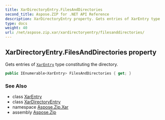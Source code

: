 ```yaml
---
title: XarDirectoryEntry.FilesAndDirectories
second_title: Aspose.ZIP for .NET API Reference
description: XarDirectoryEntry property. Gets entries of XarEntry type constituting the directory
type: docs
weight: 40
url: /net/aspose.zip.xar/xardirectoryentry/filesanddirectories/
---
```

## XarDirectoryEntry.FilesAndDirectories property

Gets entries of [`XarEntry`](../../xarentry/) type constituting the directory.

```csharp
public IEnumerable<XarEntry> FilesAndDirectories { get; }
```

### See Also

* class [XarEntry](../../xarentry/)
* class [XarDirectoryEntry](../)
* namespace [Aspose.Zip.Xar](../../xardirectoryentry/)
* assembly [Aspose.Zip](../../../)


